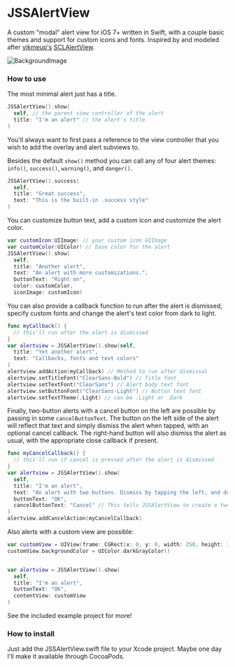 # JSSAlertView

A custom "modal" alert view for iOS 7+ written in Swift, with a couple basic themes and support for custom icons and fonts. Inspired by and modeled after [vikmeup's](https://github.com/vikmeup) [SCLAlertView](https://github.com/vikmeup/SCLAlertView-Swift).

![BackgroundImage](https://raw.githubusercontent.com/stakes/JSSAlertView/master/gh-demo.gif)

### How to use

The most minimal alert just has a title.

```swift
JSSAlertView().show(
  self, // the parent view controller of the alert
  title: "I'm an alert" // the alert's title
)
```

You'll always want to first pass a reference to the view controller that you wish to add the overlay and alert subviews to.

Besides the default `show()` method you can call any of four alert themes: `info()`, `success()`, `warning()`, and `danger()`.

```swift
JSSAlertView().success(
  self,
  title: "Great success",
  text: "This is the built-in .success style"
)
```

You can customize button text, add a custom icon and customize the alert color.

```swift
var customIcon:UIImage! // your custom icon UIImage
var customColor:UIColor! // base color for the alert
JSSAlertView().show(
  self,
  title: "Another alert",
  text: "An alert with more customizations.",
  buttonText: "Right on",
  color: customColor,
  iconImage: customIcon)
```

You can also provide a callback function to run after the alert is dismissed, specify custom fonts and change the alert's text color from dark to light.

```swift
func myCallback() {
  // this'll run after the alert is dismissed
}
var alertview = JSSAlertView().show(self,
  title: "Yet another alert",
  text: "Callbacks, fonts and text colors"
)
alertview.addAction(myCallback) // Method to run after dismissal
alertview.setTitleFont("ClearSans-Bold") // Title font
alertview.setTextFont("ClearSans") // Alert body text font
alertview.setButtonFont("ClearSans-Light") // Button text font
alertview.setTextTheme(.Light) // can be .Light or .Dark
```

Finally, two-button alerts with a cancel button on the left are possible by passing in some `cancelButtonText`. The button on the left side of the alert will reflect that text and simply dismiss the alert when tapped, with an optional cancel callback. The right-hand button will also dismiss the alert as usual, with the appropriate close callback if present.

```swift
func myCancelCallback() {
  // this'll run if cancel is pressed after the alert is dismissed
}
var alertview = JSSAlertView().show(
  self,
  title: "I'm an alert",
  text: "An alert with two buttons. Dismiss by tapping the left, and do something else by tapping the right.",
  buttonText: "OK",
  cancelButtonText: "Cancel" // This tells JSSAlertView to create a two-button alert
)
alertview.addCancelAction(myCancelCallback)
```

Also alerts with a custom view are possible:
```swift
var customView = UIView(frame: CGRect(x: 0, y: 0, width: 250, height: 30))
customView.backgroundColor = UIColor.darkGrayColor()


var alertview = JSSAlertView().show(
  self,
  title: "I'm an alert",
  buttonText: "OK",
  contentView: customView
)
```



See the included example project for more!

### How to install

Just add the JSSAlertView.swift file to your Xcode project. Maybe one day I'll make it available through CocoaPods.
